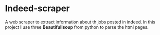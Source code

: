 # Indeed-scraper
A web scraper to extract information about th jobs posted in indeed.
In this project I use three **Beautifullsoup** from python to parse the html pages.
